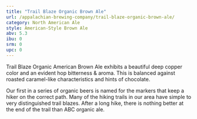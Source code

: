 ```yaml
---
title: "Trail Blaze Organic Brown Ale"
url: /appalachian-brewing-company/trail-blaze-organic-brown-ale/
category: North American Ale
style: American-Style Brown Ale
abv: 5.3
ibu: 0
srm: 0
upc: 0
---
```

Trail Blaze Organic American Brown Ale exhibits a beautiful deep copper color and an evident hop bitterness & aroma.  This is balanced against roasted caramel-like characteristics and hints of chocolate. 

Our first in a series of organic beers is named for the markers that keep a hiker on the correct path.  Many of the hiking trails in our area have simple to very distinguished trail blazes.  After a long hike, there is nothing better at the end of the trail than ABC organic ale.
